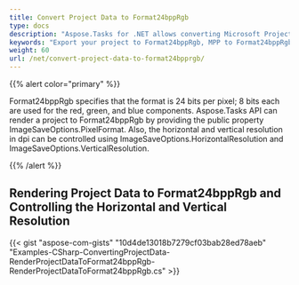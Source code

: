 ```yaml
---
title: Convert Project Data to Format24bppRgb
type: docs
description: "Aspose.Tasks for .NET allows converting Microsoft Project (MPP) to Format24bppRgb."
keywords: "Export your project to Format24bppRgb, MPP to Format24bppRgb, Convert your MPP to Format24bppRgb, Convert Microsoft Project to Format24bppRgb, convert MPP to Format24bppRgb, save project data to Format24bppRgb, Aspose.Tasks, C#"
weight: 60
url: /net/convert-project-data-to-format24bpprgb/
---
```


{{% alert color="primary" %}} 

Format24bppRgb specifies that the format is 24 bits per pixel; 8 bits each are used for the red, green, and blue components. Aspose.Tasks API can render a project to Format24bppRgb by providing the public property ImageSaveOptions.PixelFormat. Also, the horizontal and vertical resolution in dpi can be controlled using ImageSaveOptions.HorizontalResolution and ImageSaveOptions.VerticalResolution.

{{% /alert %}} 
## **Rendering Project Data to Format24bppRgb and Controlling the Horizontal and Vertical Resolution**
{{< gist "aspose-com-gists" "10d4de13018b7279cf03bab28ed78aeb" "Examples-CSharp-ConvertingProjectData-RenderProjectDataToFormat24bppRgb-RenderProjectDataToFormat24bppRgb.cs" >}}
